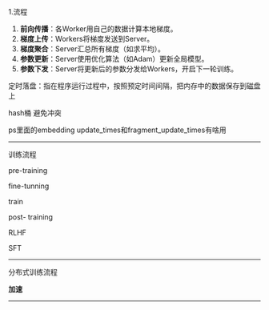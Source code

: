 1.流程

1. **前向传播**：各Worker用自己的数据计算本地梯度。
2. **梯度上传**：Workers将梯度发送到Server。
3. **梯度聚合**：Server汇总所有梯度（如求平均）。
4. **参数更新**：Server使用优化算法（如Adam）更新全局模型。
5. **参数下发**：Server将更新后的参数分发给Workers，开启下一轮训练。



定时落盘：指在程序运行过程中，按照预定时间间隔，把内存中的数据保存到磁盘上

hash桶 避免冲突 

ps里面的embedding update_times和fragment_update_times有啥用



---

训练流程

pre-training

fine-tunning

train

post- training

RLHF

SFT

---

分布式训练流程





**加速**

---



